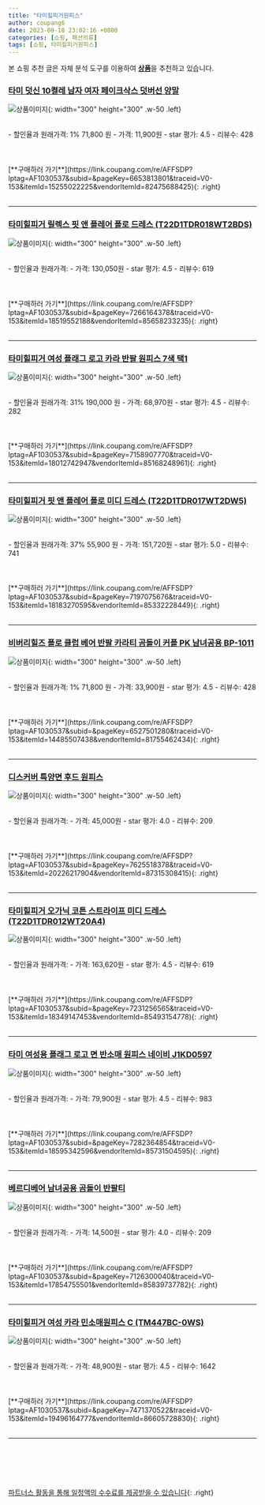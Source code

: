 ```yaml
---
title: "타미힐피거원피스"
author: coupang6
date: 2023-09-18 23:02:16 +0800
categories: [쇼핑, 패션의류]
tags: [쇼핑, 타미힐피거원피스]
---
```


본 쇼핑 추천 글은 자체 분석 도구를 이용하여 [**상품**](https://link.coupang.com/a/bao1ui)을 추천하고 있습니다.

### [타미 덧신 10켤레 남자 여자 페이크삭스 덧버선 양말](https://link.coupang.com/re/AFFSDP?lptag=AF1030537&subid=&pageKey=6653813801&traceid=V0-153&itemId=15255022225&vendorItemId=82475688425)

![상품이미지](https://thumbnail6.coupangcdn.com/thumbnails/remote/230x230ex/image/vendor_inventory/7bd3/a32d3ed1d748e9c514d19a652d5a3aa7966f27a5620ea0657943ff6ebfb0.jpg){: width="300" height="300" .w-50 .left}


<br>
- 할인율과 원래가격: 1%  71,800   원
- 가격: 11,900원
- star 평가: 4.5
- 리뷰수: 428
<br>
<br>
<br>
<br>
[**구매하러 가기**](https://link.coupang.com/re/AFFSDP?lptag=AF1030537&subid=&pageKey=6653813801&traceid=V0-153&itemId=15255022225&vendorItemId=82475688425){: .right}
<br>
<br>

---

### [타미힐피거 릴렉스 핏 앤 플레어 폴로 드레스 (T22D1TDR018WT2BDS)](https://link.coupang.com/re/AFFSDP?lptag=AF1030537&subid=&pageKey=7266164378&traceid=V0-153&itemId=18519552188&vendorItemId=85658233235)

![상품이미지](https://thumbnail9.coupangcdn.com/thumbnails/remote/230x230ex/image/vendor_inventory/a822/cffb0dfa0a78b36f3e4f30424676d2128bdcf3cd6fa9e833fe1e3febe444.jpg){: width="300" height="300" .w-50 .left}


<br>
- 할인율과 원래가격: 
- 가격: 130,050원
- star 평가: 4.5
- 리뷰수: 619
<br>
<br>
<br>
<br>
[**구매하러 가기**](https://link.coupang.com/re/AFFSDP?lptag=AF1030537&subid=&pageKey=7266164378&traceid=V0-153&itemId=18519552188&vendorItemId=85658233235){: .right}
<br>
<br>

---

### [타미힐피거 여성 플래그 로고 카라 반팔 원피스 7색 택1](https://link.coupang.com/re/AFFSDP?lptag=AF1030537&subid=&pageKey=7158907770&traceid=V0-153&itemId=18012742947&vendorItemId=85168248961)

![상품이미지](https://thumbnail6.coupangcdn.com/thumbnails/remote/230x230ex/image/vendor_inventory/4256/6a6d97f93dfe0ad957cf3504e5e3c173006b94464f4d7a6127cd0b553096.jpg){: width="300" height="300" .w-50 .left}


<br>
- 할인율과 원래가격: 31%  190,000   원
- 가격: 68,970원
- star 평가: 4.5
- 리뷰수: 282
<br>
<br>
<br>
<br>
[**구매하러 가기**](https://link.coupang.com/re/AFFSDP?lptag=AF1030537&subid=&pageKey=7158907770&traceid=V0-153&itemId=18012742947&vendorItemId=85168248961){: .right}
<br>
<br>

---

### [타미힐피거 핏 앤 플레어 폴로 미디 드레스 (T22D1TDR017WT2DW5)](https://link.coupang.com/re/AFFSDP?lptag=AF1030537&subid=&pageKey=7197075676&traceid=V0-153&itemId=18183270595&vendorItemId=85332228449)

![상품이미지](https://thumbnail7.coupangcdn.com/thumbnails/remote/230x230ex/image/vendor_inventory/ddce/5559aa2ccd4cba253db5667ca9a99874966ec28ac28725886f2dc37397ad.jpg){: width="300" height="300" .w-50 .left}


<br>
- 할인율과 원래가격: 37%  55,900   원
- 가격: 151,720원
- star 평가: 5.0
- 리뷰수: 741
<br>
<br>
<br>
<br>
[**구매하러 가기**](https://link.coupang.com/re/AFFSDP?lptag=AF1030537&subid=&pageKey=7197075676&traceid=V0-153&itemId=18183270595&vendorItemId=85332228449){: .right}
<br>
<br>

---

### [비버리힐즈 폴로 클럽 베어 반팔 카라티 곰돌이 커플 PK 남녀공용 BP-1011](https://link.coupang.com/re/AFFSDP?lptag=AF1030537&subid=&pageKey=6527501280&traceid=V0-153&itemId=14485507438&vendorItemId=81755462434)

![상품이미지](https://thumbnail8.coupangcdn.com/thumbnails/remote/230x230ex/image/vendor_inventory/45d1/c83a000641a34957c56b9c85081adeb1adf45b0be35f96035e3b8fc150d3.jpg){: width="300" height="300" .w-50 .left}


<br>
- 할인율과 원래가격: 1%  71,800   원
- 가격: 33,900원
- star 평가: 4.5
- 리뷰수: 428
<br>
<br>
<br>
<br>
[**구매하러 가기**](https://link.coupang.com/re/AFFSDP?lptag=AF1030537&subid=&pageKey=6527501280&traceid=V0-153&itemId=14485507438&vendorItemId=81755462434){: .right}
<br>
<br>

---

### [디스커버 특양면 후드 원피스](https://link.coupang.com/re/AFFSDP?lptag=AF1030537&subid=&pageKey=7625518378&traceid=V0-153&itemId=20226217904&vendorItemId=87315308415)

![상품이미지](https://thumbnail9.coupangcdn.com/thumbnails/remote/230x230ex/image/vendor_inventory/ff57/3be902cd207698386370d64cd2b073df7bb2c8e777ec1ee8c295a9f147fa.jpg){: width="300" height="300" .w-50 .left}


<br>
- 할인율과 원래가격: 
- 가격: 45,000원
- star 평가: 4.0
- 리뷰수: 209
<br>
<br>
<br>
<br>
[**구매하러 가기**](https://link.coupang.com/re/AFFSDP?lptag=AF1030537&subid=&pageKey=7625518378&traceid=V0-153&itemId=20226217904&vendorItemId=87315308415){: .right}
<br>
<br>

---

### [타미힐피거 오가닉 코튼 스트라이프 미디 드레스 (T22D1TDR012WT20A4)](https://link.coupang.com/re/AFFSDP?lptag=AF1030537&subid=&pageKey=7231256565&traceid=V0-153&itemId=18349147453&vendorItemId=85493154778)

![상품이미지](https://thumbnail10.coupangcdn.com/thumbnails/remote/230x230ex/image/vendor_inventory/1ace/7bede66697556ae3264a98750fed55e991448070eb1a0c9febd6c732821e.jpg){: width="300" height="300" .w-50 .left}


<br>
- 할인율과 원래가격: 
- 가격: 163,620원
- star 평가: 4.5
- 리뷰수: 619
<br>
<br>
<br>
<br>
[**구매하러 가기**](https://link.coupang.com/re/AFFSDP?lptag=AF1030537&subid=&pageKey=7231256565&traceid=V0-153&itemId=18349147453&vendorItemId=85493154778){: .right}
<br>
<br>

---

### [타미 여성용 플래그 로고 면 반소매 원피스 네이비 J1KD0597](https://link.coupang.com/re/AFFSDP?lptag=AF1030537&subid=&pageKey=7282364854&traceid=V0-153&itemId=18595342596&vendorItemId=85731504595)

![상품이미지](https://thumbnail9.coupangcdn.com/thumbnails/remote/230x230ex/image/vendor_inventory/3054/10cb3addfa5e637cc0ef995d170f9d9331245bc1ba18e32c934189a1d391.jpg){: width="300" height="300" .w-50 .left}


<br>
- 할인율과 원래가격: 
- 가격: 79,900원
- star 평가: 4.5
- 리뷰수: 983
<br>
<br>
<br>
<br>
[**구매하러 가기**](https://link.coupang.com/re/AFFSDP?lptag=AF1030537&subid=&pageKey=7282364854&traceid=V0-153&itemId=18595342596&vendorItemId=85731504595){: .right}
<br>
<br>

---

### [베르디베어 남녀공용 곰돌이 반팔티](https://link.coupang.com/re/AFFSDP?lptag=AF1030537&subid=&pageKey=7126300040&traceid=V0-153&itemId=17854755501&vendorItemId=85839737782)

![상품이미지](https://thumbnail9.coupangcdn.com/thumbnails/remote/230x230ex/image/vendor_inventory/8f2e/a004290d8330dbfebc2c4a79f1f76720ed908a029844ec9c0e028831d3a2.jpg){: width="300" height="300" .w-50 .left}


<br>
- 할인율과 원래가격: 
- 가격: 14,500원
- star 평가: 4.0
- 리뷰수: 209
<br>
<br>
<br>
<br>
[**구매하러 가기**](https://link.coupang.com/re/AFFSDP?lptag=AF1030537&subid=&pageKey=7126300040&traceid=V0-153&itemId=17854755501&vendorItemId=85839737782){: .right}
<br>
<br>

---

### [타미힐피거 여성 카라 민소매원피스 C (TM447BC-0WS)](https://link.coupang.com/re/AFFSDP?lptag=AF1030537&subid=&pageKey=7471370522&traceid=V0-153&itemId=19496164777&vendorItemId=86605728830)

![상품이미지](https://thumbnail8.coupangcdn.com/thumbnails/remote/230x230ex/image/vendor_inventory/e14b/ef9b0c3ac8916498557e37fe373785e38cfded544b21df31ff4c7d0ef261.jpg){: width="300" height="300" .w-50 .left}


<br>
- 할인율과 원래가격: 
- 가격: 48,900원
- star 평가: 4.5
- 리뷰수: 1642
<br>
<br>
<br>
<br>
[**구매하러 가기**](https://link.coupang.com/re/AFFSDP?lptag=AF1030537&subid=&pageKey=7471370522&traceid=V0-153&itemId=19496164777&vendorItemId=86605728830){: .right}
<br>
<br>

---
<br><br><br><br><br> [파트너스 활동을 통해 일정액의 수수료를 제공받을 수 있습니다](https://link.coupang.com/a/bao1ui){: .right}